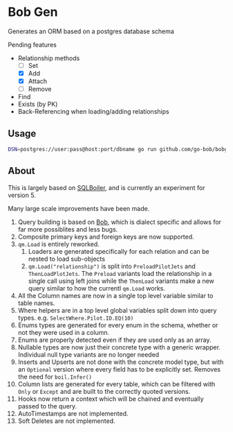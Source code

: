 # Bob Gen

Generates an ORM based on a postgres database schema

Pending features

* Relationship methods
  * [ ] Set
  * [x] Add
  * [x] Attach
  * [ ] Remove
* Find
* Exists (by PK)
* Back-Referencing when loading/adding relationships

## Usage

```sh
DSN=postgres://user:pass@host:port/dbname go run github.com/go-bob/bobgen-psql@latest
```

## About

This is largely based on [SQLBoiler](https://github.com/volatiletech/sqlboiler), and is currently an experiment for version 5.

Many large scale improvements have been made.

1. Query building is based on [Bob](https://github.com/stephenafamo/bob), which is dialect specific and allows for far more possiblites and less bugs.
1. Composite primary keys and foreign keys are now supported.
1. `qm.Load` is entirely reworked.
    1. Loaders are generated specifically for each relation and can be nested to load sub-objects
    1. `qm.Load("relationship")` is split into `PreloadPilotJets` and `ThenLoadPlotJets`. The `Preload` variants load the relationship in a single call using left joins
       while the `ThenLoad` variants make a new query similar to how the currentl `qm.Load` works.
1. All the Column names are now in a single top level variable similar to table names.
1. Where helpers are in a top level global variables split down into query types. e.g. `SelectWhere.Pilot.ID.EQ(10)`
1. Enums types are generated for every enum in the schema, whether or not they were used in a column.
1. Enums are properly detected even if they are used only as an array.
1. Nullable types are now just their concrete type with a generic wrapper. Individual null type variants are no longer needed
1. Inserts and Upserts are not done with the concrete model type, but with an `Optional` version where every field has to be explicitly set. Removes the need for `boil.Infer()`
1. Column lists are generated for every table, which can be filtered with `Only` or `Except` and are built to the correctly quoted versions.
1. Hooks now return a context which will be chained and eventually passed to the query.
1. AutoTimestamps are not implemented.
1. Soft Deletes are not implemented.

